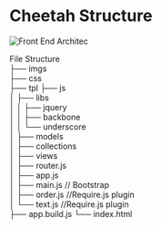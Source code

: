 # Cheetah Structure  
![Front End Architec](cheetah/raw/master/imgs/project_architec.png)  

File Structure  
├── imgs  
├── css   
├── tpl
├── js  
│   ├── libs  
│   │   ├── jquery   
│   │   ├── backbone  
│   │   └── underscore  
│   ├── models   
│   ├── collections    
│   ├── views   
│   ├── router.js  
│   ├── app.js  
│   ├── main.js  // Bootstrap    
│   ├── order.js //Require.js plugin    
│   └── text.js  //Require.js plugin  
├── app.build.js 
└── index.html  
